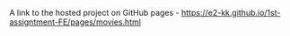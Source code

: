 A link to the hosted project on GitHub pages - 
https://e2-kk.github.io/1st-assigntment-FE/pages/movies.html
